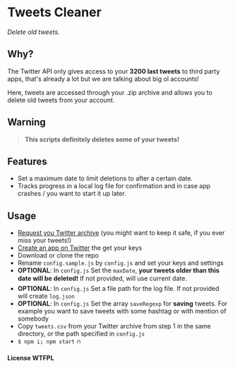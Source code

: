 # Tweets Cleaner

*Delete old tweets.*

## Why?
The Twitter API only gives access to your **3200 last tweets** to third party apps, that's already a lot but we are talking about big ol accounts!

Here, tweets are accessed through your .zip archive and allows you to delete old tweets from your account.

## Warning

> **This scripts definitely deletes some of your tweets!**

## Features
- Set a maximum date to limit deletions to after a certain date.
- Tracks progress in a local log file for confirmation and in case app crashes / you want to start it up later.

## Usage

- [Request you Twitter archive](https://twitter.com/settings/account) (you might want to keep it safe, if you ever miss your tweets!)
- [Create an app on Twitter](https://apps.twitter.com/) the get your keys
- Download or clone the repo
- Rename `config.sample.js` by `config.js` and set your keys and settings
- **OPTIONAL**: In `config.js` Set the `maxDate`, **your tweets older than this date will be deleted**:exclamation: If not provided, will use current date.
- **OPTIONAL**: In `config.js` Set a file path for the log file. If not provided will create `log.json`
- **OPTIONAL**: In `config.js` Set the array `saveRegexp` for **saving** tweets. For example you want to save tweets with some hashtag or with mention of somebody
- Copy `tweets.csv` from your Twitter archive from step 1 in the same directory, or the path specified in `config.js`
- `$ npm i; npm start` :fire:


#### License WTFPL
